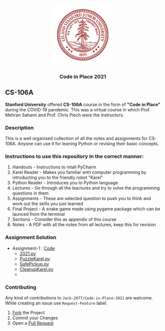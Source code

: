 <p align="center">
  <a href="https://codeinplace.stanford.edu">
    <img width="200px" src="https://github.com/xiaowuc2/xiaowuc2/blob/master/source/82601797.png" alt="Logo">
  </a>
  <h3 align="center">Code in Place 2021</h3>
  <p align="center">
  </p>
</p>

## CS-106A
**Stanford University** offered **CS-106A** course in the form of **"Code in Place"** during the COVID-19 pandemic. This was a virtual course in which Prof. Mehran Sahami and Prof. Chris Piech were the instructors. 

### Description
This is a well organised collection of all the notes and assignments for CS-106A.
Anyone can use it for leaning Python or revising their basic concepts.

### Instructions to use this repository in the correct manner:
  1. Handouts - Instructions to intall PyCharm
  2. Karel Reader - Makes you familiar with computer programming by introducting you to the friendly robot "Karel"
  3. Python Reader - Introduces you to Python language
  4. Lectures - Go through all the leactures and try to solve the programming questions in them
  5. Assignments - These are selected question to push you to think and work out the skills you just learned
  6. Final Project - A snake game made using pygame package which can be launced from the terminal
  7. Sections - Consider this as appendix of this course
  8. Notes - A PDF with all the notes from all lectures, keep this for revision

### Assignment Solution

- Assignment-1 : [Code](https://github.com/Jack-2077/Code-in-Place-2021/tree/main/Assignment-1)
   - [2021.py](https://github.com/Jack-2077/Code-in-Place-2021/blob/main/Assignment-1/2021.py)
   - [PuzzleKarel.py](https://github.com/Jack-2077/Code-in-Place-2021/blob/main/Assignment-1/PuzzleKarel.py)
   - [SafePickup.py](https://github.com/Jack-2077/Code-in-Place-2021/blob/main/Assignment-1/SafePickup.py)
   - [CleanupKarel.py](https://github.com/Jack-2077/Code-in-Place-2021/blob/main/Assignment-1/CleanupKarel.py)
   - [](https://github.com/Jack-2077/Code-in-Place-2021/blob/main/Assignment-1/RampClimbingKarel.py)

### Contributing

Any kind of contributions to `Jack-2077/Code-in-Place-2021` are welcome. While creating an issue use `Request-Feature` label.

1. [Fork](https://github.com/Jack-2077/Code-in-Place-2021/fork) the Project
2. Commit your Changes
3. Open a [Pull Request](https://github.com/Jack-2077/Code-in-Place-2021/pulls)




